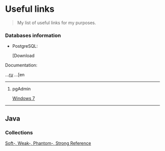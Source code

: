 # Useful links
>My list of useful links for my purposes.


### Databases information
* PostgreSQL:

   [Download
   
Documentation:

...*[ru](https://postgrespro.ru/docs/postgresql)
...*[en

***

1. pgAdmin


   [Windows 7](https://www.postgresql.org/ftp/pgadmin/pgadmin4/v4.30/windows/)
   
***

## Java

### Collections
[Soft-, Weak-, Phantom-, Strong Reference](https://habr.com/ru/post/169883/)
